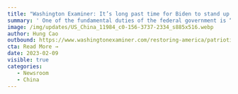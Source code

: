 ```yaml
---
title: "Washington Examiner: It’s long past time for Biden to stand up to China’s aggression and influence"
summary: ' One of the fundamental duties of the federal government is “to provide for the common defense,” but our elected leaders are failing us. The world watched last week as a Chinese spy balloon blatantly floated up to our military base in Alaska, down to our missile silos in Montana, and took a sharp right turn across the northern United States. It was not until the public noticed its presence that the Biden Administration scrambled for options on how to deal with spy apparatus. '
image: /img/updates/US_China_11984_c0-156-3737-2334_s885x516.webp
author: Hung Cao
outbound: https://www.washingtonexaminer.com/restoring-america/patriotism-unity/how-to-bankrupt-russia-and-protect-our-supply-chains?fbclid=IwAR34a76RHbz5s9av92NSF55YHfO5BnD794GtHLmWrV_oe5H8cD54Hfh7Ry0
cta: Read More →
date: 2023-02-09
visible: true
categories:
   - Newsroom
   - China
---
```

